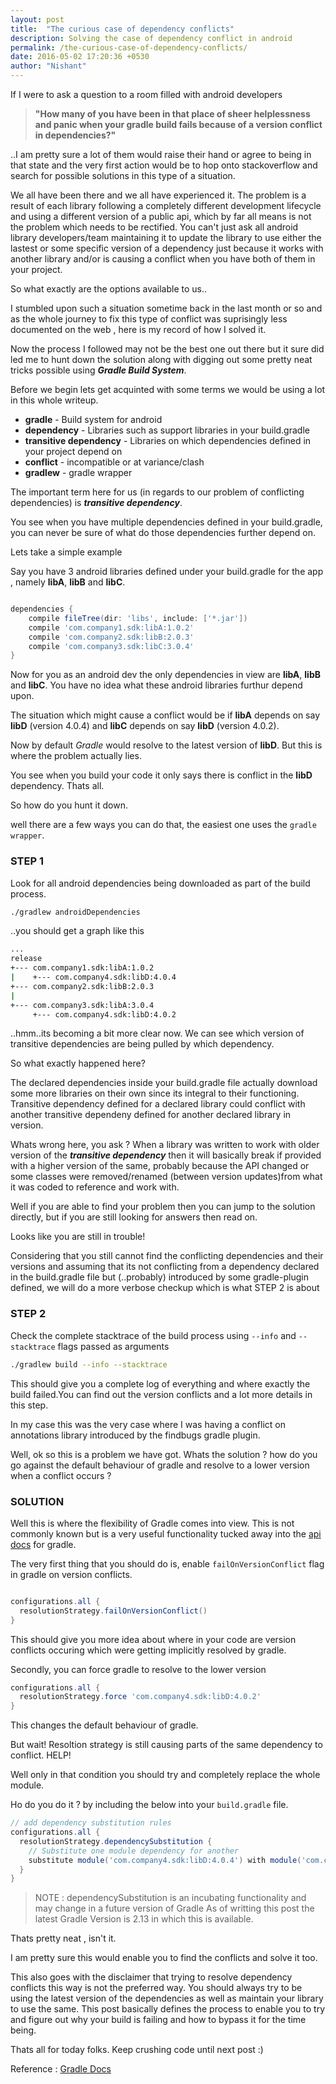 ```yaml
---
layout: post
title:  "The curious case of dependency conflicts"
description: Solving the case of dependency conflict in android
permalink: /the-curious-case-of-dependency-conflicts/
date: 2016-05-02 17:20:36 +0530
author: "Nishant"
---
```


If I were to ask a question to a room filled with android developers 

>**"How many of you have been in that place of sheer helplessness and panic when your gradle build fails because of a version conflict in dependencies?"** 

..I am pretty sure a lot of them would raise their hand or agree to being in that state and the very first action would be to hop onto stackoverflow and search for possible solutions in this type of a situation.



<amp-img width="600" height="500" layout="responsive" src="/assets/images/posts/depconflicts.jpg"></amp-img>
<!-- Image taken from freepik.com and all credit goes to the creator of it -->

We all have been there and we all have experienced it. The problem is a result of each library following a completely different development lifecycle and using a different version of a public api, which by far all means is not the problem which needs to be rectified. 
You can't just ask all android library developers/team maintaining it to update the library to use either the lastest or some specific version of a dependency just because it works with another library and/or is causing a conflict when you have both of them in your project.

So what exactly are the options available to us..

I stumbled upon such a situation sometime back in the last month or so and as the whole journey to fix this type of conflict was suprisingly less documented on the web , here is my record of how I solved it.

Now the process I followed may not be the best one out there but it sure did led me to hunt down the solution along with digging out some pretty neat tricks possible using ***Gradle Build System***.

Before we begin lets get acquinted with some terms we would be using a lot in this whole writeup.

+ **gradle** - Build system for android
+ **dependency** - Libraries such as support libraries in your build.gradle
+ **transitive dependency** - Libraries on which dependencies defined in your project depend on
+ **conflict** - incompatible or at variance/clash
+ **gradlew** - gradle wrapper

The important term here for us (in regards to our problem of conflicting dependencies) is ***transitive dependency***.

You see when you have multiple dependencies defined in your build.gradle, you can never be sure of what do those dependencies further depend on.

Lets take a simple example

Say you have 3 android libraries defined under your build.gradle for the app , namely **libA**, **libB** and **libC**.

```gradle

dependencies {
    compile fileTree(dir: 'libs', include: ['*.jar'])
    compile 'com.company1.sdk:libA:1.0.2'
    compile 'com.company2.sdk:libB:2.0.3'
    compile 'com.company3.sdk:libC:3.0.4'
}

```

Now for you as an android dev the only dependencies in view are **libA**, **libB** and **libC**. You have no idea what these android libraries furthur depend upon.

The situation which might cause a conflict would be if **libA** depends on say **libD** (version 4.0.4) and **libC** depends on say **libD** (version 4.0.2).

Now by default *Gradle* would resolve to the latest version of **libD**. But this is where the problem actually lies.

You see when you build your code it only says there is conflict in the **libD** dependency. Thats all.

So how do you hunt it down.

well there are a few ways you can do that, the easiest one uses the `gradle wrapper`.

### **STEP 1**
Look for all android dependencies being downloaded as part of the build process.

```bash
./gradlew androidDependencies
```

..you should get a graph like this

```bash
...
release
+--- com.company1.sdk:libA:1.0.2
|    +--- com.company4.sdk:libD:4.0.4
+--- com.company2.sdk:libB:2.0.3
|
+--- com.company3.sdk:libA:3.0.4
     +--- com.company4.sdk:libD:4.0.2
```
..hmm..its becoming a bit more clear now. We can see which version of transitive dependencies are being pulled by which dependency. 


So what exactly happened here?  

The declared dependencies inside your build.gradle file actually download some more libraries on their own since its integral to their functioning. Transitive dependency defined for a declared library could conflict with another transitive dependeny defined for another declared library in version.

Whats wrong here, you ask  ?  When a library was written to work with older version of the ***transitive  dependency*** then it will basically break if provided with a higher version of the same, probably because the API changed or some classes were removed/renamed (between version updates)from what it was coded to reference and work with.

Well if you are able to find your problem then you can jump to the solution directly, but if you are still looking for answers then read on.

Looks like you are still in trouble! 

Considering that you still cannot find the conflicting dependencies and their versions and assuming that its not conflicting from a dependency declared in the build.gradle file but (..probably) introduced by some gradle-plugin defined, we will do a more verbose checkup which is what STEP 2 is about

### **STEP 2**
Check the complete stacktrace of the build process using `--info` and `--stacktrace` flags passed as arguments
 
```bash
./gradlew build --info --stacktrace
```
This should give you a complete log of everything and where exactly the build failed.You can find out the version conflicts and a lot more details in this step.

In my case this was the very case where I was having a conflict on annotations library introduced by the findbugs gradle plugin.


Well, ok so this is a problem we have got. Whats the solution ? how do you go against the default behaviour of gradle and resolve to a lower version when a conflict occurs ? 

### **SOLUTION**

Well this is where the flexibility of Gradle comes into view. This is not commonly known but is a very useful functionality tucked away into the [api docs](https://docs.gradle.org/current/dsl/org.gradle.api.artifacts.ResolutionStrategy.html#org.gradle.api.artifacts.ResolutionStrategy:failOnVersionConflict()) for gradle.

The very first thing that you should do is, enable `failOnVersionConflict` flag in gradle on version conflicts.

```gradle

configurations.all {
  resolutionStrategy.failOnVersionConflict()
}

```
This should give you more idea about where in your code are version conflicts occuring which were getting implicitly resolved by gradle.

Secondly, you can force gradle to resolve to the lower version

```gradle
configurations.all {
  resolutionStrategy.force 'com.company4.sdk:libD:4.0.2'
}

```

This changes the default behaviour of gradle.

But wait! Resoltion strategy is still causing parts of the same dependency to conflict. HELP!

Well only in that condition you should try and completely replace the whole module.

Ho do you do it ? by including the below into your `build.gradle` file.

```gradle
// add dependency substitution rules
configurations.all {
  resolutionStrategy.dependencySubstitution {
    // Substitute one module dependency for another
    substitute module('com.company4.sdk:libD:4.0.4') with module('com.company4.sdk:libD:4.0.2')
  }
}
```

> NOTE : dependencySubstitution is an incubating functionality and may change in a future version of Gradle
> As of writting this post the latest Gradle Version is 2.13 in which this is available.

Thats pretty neat , isn't it.

I am pretty sure this would enable you to find the conflicts and solve it too. 

This also goes with the disclaimer that trying to resolve dependency conflicts this way is not the preferred way. You should always try to be using the latest version of the dependencies as well as maintain your library to use the same. This post basically defines the process to enable you to try and figure out why your build is failing and how to bypass it for the time being.

Thats all for today folks.
Keep crushing code until next post :)

Reference : [Gradle Docs](https://docs.gradle.org/current/dsl/org.gradle.api.artifacts.ResolutionStrategy.html#org.gradle.api.artifacts.ResolutionStrategy:failOnVersionConflict())